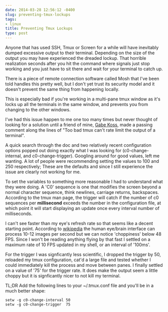 ```yaml
---
date: 2014-03-28 12:56:12 -0400
slug: preventing-tmux-lockups
tags:
- linux
title: Preventing Tmux Lockups
type: post
---
```


Anyone that has used SSH, Tmux or Screen for a while will have inevitably
dumped excessive output to their terminal. Depending on the size of the output
you may have experienced the dreaded lockup. That horrible realization seconds
after you hit the command where signals just stop working and you just have to
sit there and wait for your terminal to catch up.

There is a piece of remote connection software called Mosh that I've been told
handles this pretty well, but I don't yet trust its security model and it
doesn't prevent the same thing from happening locally.

This is especially bad if you're working in a multi-pane tmux window as it's
locks up all the terminals in the same window, and prevents you from changing
to the other windows.

I've had this issue happen to me one too many times but never thought of
looking for a solution until a friend of mine, [Gabe
Koss](http://gabekoss.com/), made a passing comment along the lines of "Too bad
tmux can't rate limit the output of a terminal".

A quick search through the doc and two relatively recent configuration options
popped out doing exactly what I was looking for (c0-change-internal, and
c0-change-trigger). Googling around for good values, left me wanting. A lot of
people were recommending setting the values to 100 and 250 respectively; These
are the defaults and since I still experience the issue are clearly not working
for me.

To set the variables to something more reasonable I had to understand what they
were doing. A 'C0' sequence is one that modifies the screen beyond a normal
character sequence, think newlines, carriage returns, backspaces. According to
the tmux man page, the trigger will catch if the number of c0 sequences per
**millisecond** exceeds the number in the configuration file, at which point it
will start displaying an update once every interval number of milliseconds.

I can't see faster than my eye's refresh rate so that seems like a decent
starting point. According to
[wikipedia](http://en.wikipedia.org/wiki/Frame_rate) the human eye/brain
interface can process 10-12 images per second but we can notice 'choppiness'
below 48 FPS.  Since I won't be reading anything flying by that fast I settled
on a maximum rate of 10 FPS updated in my shell, or an interval of '100ms'.

For the trigger I was signficantly less scientific, I dropped the trigger by
50, reloaded my tmux configuration, cat'd a large file and tested whether I
could immediately kill the process and move between panes. I finally settled on
a value of '75' for the trigger rate. It does make the output seem a little
choppy but it is signficantly nicer to not kill my terminal.

TL;DR Add the following lines to your ~/.tmux.conf file and you'll be in a much
better shape:

```
setw -g c0-change-interval 50
setw -g c0-change-trigger  75
```
